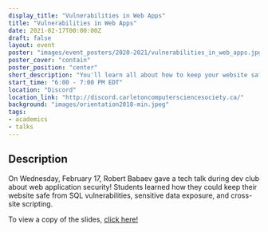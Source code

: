 ```yaml
---
display_title: "Vulnerabilities in Web Apps"
title: "Vulnerabilities in Web Apps"
date: 2021-02-17T00:00:00Z
draft: false
layout: event
poster: "images/event_posters/2020-2021/vulnerabilities_in_web_apps.jpg"
poster_cover: "contain"
poster_position: "center"
short_description: "You'll learn all about how to keep your website safe from SQL vulnerabilities, sensitive data exposure, and cross-site scripting."
start_time: "6:00 - 7:00 PM EDT"
location: "Discord"
location_link: "http://discord.carletoncomputersciencesociety.ca/"
background: "images/orientation2018-min.jpeg"
tags:
- academics
- talks
---
```


## Description

On Wednesday, February 17, Robert Babaev gave a tech talk during dev club about web application security! Students learned how they could keep their website safe from SQL vulnerabilities, sensitive data exposure, and cross-site scripting.

To view a copy of the slides, [click here!](https://github.com/ApprenticeofEnder/Talks)
